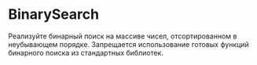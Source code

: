 # BinarySearch
Реализуйте бинарный поиск на массиве чисел, отсортированном в неубывающем порядке.
Запрещается использование готовых функций бинарного поиска из стандартных библиотек.
